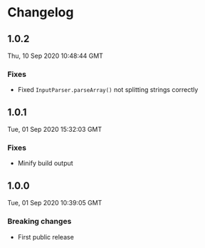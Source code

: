 # Changelog

## 1.0.2
Thu, 10 Sep 2020 10:48:44 GMT

### Fixes
- Fixed `InputParser.parseArray()` not splitting strings correctly

## 1.0.1
Tue, 01 Sep 2020 15:32:03 GMT

### Fixes
- Minify build output

## 1.0.0
Tue, 01 Sep 2020 10:39:05 GMT

### Breaking changes
- First public release

